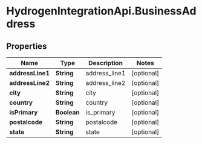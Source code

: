 # HydrogenIntegrationApi.BusinessAddress

## Properties
Name | Type | Description | Notes
------------ | ------------- | ------------- | -------------
**addressLine1** | **String** | address_line1 | [optional] 
**addressLine2** | **String** | address_line2 | [optional] 
**city** | **String** | city | [optional] 
**country** | **String** | country | [optional] 
**isPrimary** | **Boolean** | is_primary | [optional] 
**postalcode** | **String** | postalcode | [optional] 
**state** | **String** | state | [optional] 


